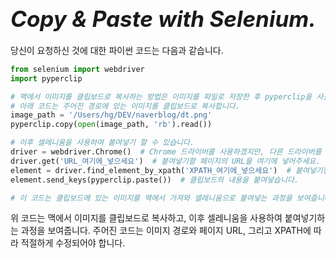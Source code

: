 # **<span style="font-size: 35px; font-style: italic;">Copy & Paste with Selenium.</span>**


<div class="body-full">

당신이 요청하신 것에 대한 파이썬 코드는 다음과 같습니다.

```python
from selenium import webdriver
import pyperclip

# 맥에서 이미지를 클립보드로 복사하는 방법은 이미지를 파일로 저장한 후 pyperclip을 사용하여 복사할 수 있습니다.
# 아래 코드는 주어진 경로에 있는 이미지를 클립보드로 복사합니다.
image_path = '/Users/hg/DEV/naverblog/dt.png'
pyperclip.copy(open(image_path, 'rb').read())

# 이후 셀레니움을 사용하여 붙여넣기 할 수 있습니다.
driver = webdriver.Chrome()  # Chrome 드라이버를 사용하겠지만, 다른 드라이버를 사용할 수도 있습니다.
driver.get('URL_여기에_넣으세요')  # 붙여넣기할 페이지의 URL을 여기에 넣어주세요.
element = driver.find_element_by_xpath('XPATH_여기에_넣으세요')  # 붙여넣기할 요소의 XPATH를 여기에 넣어주세요.
element.send_keys(pyperclip.paste())  # 클립보드의 내용을 붙여넣습니다.

# 이 코드는 클립보드에 있는 이미지를 맥에서 가져와 셀레니움으로 붙여넣는 과정을 보여줍니다. 
```

위 코드는 맥에서 이미지를 클립보드로 복사하고, 이후 셀레니움을 사용하여 붙여넣기하는 과정을 보여줍니다. 주어진 코드는 이미지 경로와 페이지 URL, 그리고 XPATH에 따라 적절하게 수정되어야 합니다.


</div>
